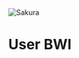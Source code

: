 <img alt="Sakura" id="readme-logo" src="https://kemenag.go.id/assets/imgs/theme/logo.png"/>

# User BWI
